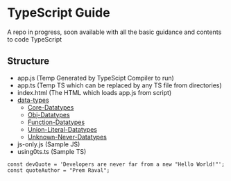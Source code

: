 # TypeScript Guide

A repo in progress, soon available with all the basic guidance and contents to code TypeScript

## Structure

-   app.js (Temp Generated by TypeScipt Compiler to run)
-   app.ts (Temp TS which can be replaced by any TS file from directories)
-   index.html (The HTML which loads app.js from script)
-   [data-types](/data-types/)
    -   [Core-Datatypes](/data-types/core-datatypes.ts)
    -   [Obj-Datatypes](/data-types/obj-arr-enum.ts)
    -   [Function-Datatypes](/data-types/function-types.ts)
    -   [Union-Literal-Datatypes](/data-types/union-literal-alias.ts)
    -   [Unknown-Never-Datatypes](/data-types/unknown-never.ts)
-   js-only.js (Sample JS)
-   using0ts.ts (Sample TS)

```
const devQuote = 'Developers are never far from a new "Hello World!"';
const quoteAuthor = "Prem Raval";
```

